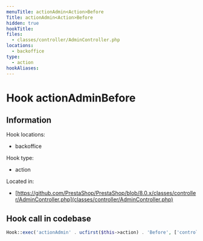 ```yaml
---
menuTitle: actionAdmin<Action>Before
Title: actionAdmin<Action>Before
hidden: true
hookTitle: 
files:
  - classes/controller/AdminController.php
locations:
  - backoffice
type:
  - action
hookAliases:
---
```


# Hook actionAdmin<Action>Before

## Information

Hook locations: 
  - backoffice

Hook type: 
  - action

Located in: 
  - [https://github.com/PrestaShop/PrestaShop/blob/8.0.x/classes/controller/AdminController.php](classes/controller/AdminController.php)

## Hook call in codebase

```php
Hook::exec('actionAdmin' . ucfirst($this->action) . 'Before', ['controller' => $this]);
```